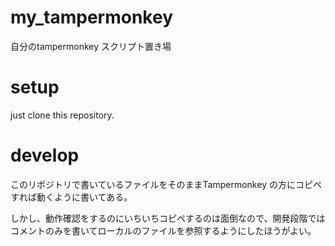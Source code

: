 # my_tampermonkey

自分のtampermonkey スクリプト置き場

# setup
just clone this repository.

# develop
このリポジトリで書いているファイルをそのままTampermonkey の方にコピペすれば動くように書いてある。

しかし、動作確認をするのにいちいちコピペするのは面倒なので、開発段階ではコメントのみを書いてローカルのファイルを参照するようにしたほうがよい。
